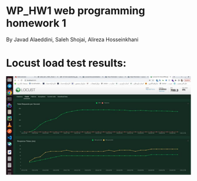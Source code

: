 # WP_HW1 web programming homework 1
By Javad Alaeddini, Saleh Shojai, Alireza Hosseinkhani

# Locust load test results:


![](locust_two.jpeg)
